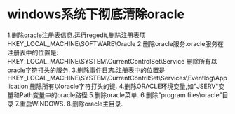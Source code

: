
# windows系统下彻底清除oracle

1.删除oracle注册表信息.运行regedit,删除注册表项
   HKEY_LOCAL_MACHINE\SOFTWARE\Oracle
2.删除oracle服务.oracle服务在注册表中的位置是:
   HKEY_LOCAL_MACHINE\SYSTEM\CurrentControlSet\Service
  删除所有以oracle字符打头的服务.
3.删除事件日志.注册表中的位置是
HKEY_LOCAL_MACHINE\SYSTEM\CurrentContrilSet\Services\Eventlog\Application
  删除所有以oracle字符打头的键.
4.删除ORACLE环境变量,如"JSERV"变量和Path变量中的oracle路径
5.删除oracle菜单.
6.删除"program files\oracle"目录
7.重启WINDOWS.
8.删除oracle主目录.